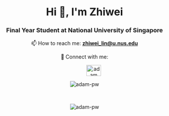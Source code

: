 <h1 align="center">Hi 👋, I'm Zhiwei</h1>
<h3 align="center">Final Year Student at National University of Singapore</h3>

<div align="center">

📫 How to reach me: **zhiwei_lin@u.nus.edu**

💼 Connect with me:   
<p>
<a style="margin-left: 50px;" href="https://www.linkedin.com/in/zhiwei-lin-6b579b183/" target="blank"><img align="center"
      src="https://raw.githubusercontent.com/rahuldkjain/github-profile-readme-generator/master/src/images/icons/Social/linked-in-alt.svg"
      alt="adam pithewan" height="30" width="40" /></a>
</p>



<p><img align="center"
    src="https://github-readme-stats.vercel.app/api/top-langs?username=Zzhiwei&show_icons=true&locale=en&bg_color=0d1117&text_color=ffffff&layout=compact"
    alt="adam-pw" 
    bg_color=#808080/></p>

<br>

<p><img align="center" src="https://github-readme-streak-stats.herokuapp.com/?user=Zzhiwei&theme=dark&background=0d1117&date_format=M%20j%5B%2C%20Y%5D" alt="adam-pw" /></p>
      
<p align="left"> <a href="https://twitter.com/" target="blank"><img
      src="https://img.shields.io/twitter/follow/?logo=twitter&style=for-the-badge" alt="" /></a> </p>
</div>
